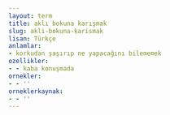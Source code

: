 ```yaml
---
layout: term
title: aklı bokuna karışmak
slug: akli-bokuna-karismak
lisan: Türkçe
anlamlar:
- korkudan şaşırıp ne yapacağını bilememek
ozellikler:
- - kaba konuşmada
ornekler:
- - ''
orneklerkaynak:
- - ''
---
```

